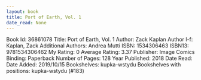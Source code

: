```yaml
---
layout: book
title: Port of Earth, Vol. 1
date_read: None
---
```


Book Id: 36861078
Title: Port of Earth, Vol. 1
Author: Zack Kaplan
Author l-f: Kaplan, Zack
Additional Authors: Andrea Mutti
ISBN: 1534306463
ISBN13: 9781534306462
My Rating: 0
Average Rating: 3.37
Publisher: Image Comics
Binding: Paperback
Number of Pages: 128
Year Published: 2018
Date Read: 
Date Added: 2019/10/15
Bookshelves: kupka-wstydu
Bookshelves with positions: kupka-wstydu (#183)

